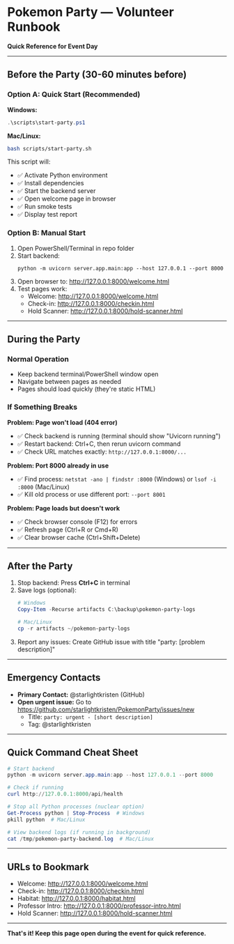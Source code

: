 # Pokemon Party — Volunteer Runbook

**Quick Reference for Event Day**

---

## Before the Party (30-60 minutes before)

### Option A: Quick Start (Recommended)

**Windows:**
```powershell
.\scripts\start-party.ps1
```

**Mac/Linux:**
```bash
bash scripts/start-party.sh
```

This script will:
- ✅ Activate Python environment
- ✅ Install dependencies
- ✅ Start the backend server
- ✅ Open welcome page in browser
- ✅ Run smoke tests
- ✅ Display test report

### Option B: Manual Start

1. Open PowerShell/Terminal in repo folder
2. Start backend:
   ```
   python -m uvicorn server.app.main:app --host 127.0.0.1 --port 8000
   ```
3. Open browser to: http://127.0.0.1:8000/welcome.html
4. Test pages work:
   - Welcome: http://127.0.0.1:8000/welcome.html
   - Check-in: http://127.0.0.1:8000/checkin.html
   - Hold Scanner: http://127.0.0.1:8000/hold-scanner.html

---

## During the Party

### Normal Operation
- Keep backend terminal/PowerShell window open
- Navigate between pages as needed
- Pages should load quickly (they're static HTML)

### If Something Breaks

**Problem: Page won't load (404 error)**
- ✅ Check backend is running (terminal should show "Uvicorn running")
- ✅ Restart backend: Ctrl+C, then rerun uvicorn command
- ✅ Check URL matches exactly: `http://127.0.0.1:8000/...`

**Problem: Port 8000 already in use**
- ✅ Find process: `netstat -ano | findstr :8000` (Windows) or `lsof -i :8000` (Mac/Linux)
- ✅ Kill old process or use different port: `--port 8001`

**Problem: Page loads but doesn't work**
- ✅ Check browser console (F12) for errors
- ✅ Refresh page (Ctrl+R or Cmd+R)
- ✅ Clear browser cache (Ctrl+Shift+Delete)

---

## After the Party

1. Stop backend: Press **Ctrl+C** in terminal
2. Save logs (optional):
   ```powershell
   # Windows
   Copy-Item -Recurse artifacts C:\backup\pokemon-party-logs
   
   # Mac/Linux
   cp -r artifacts ~/pokemon-party-logs
   ```
3. Report any issues: Create GitHub issue with title "party: [problem description]"

---

## Emergency Contacts

- **Primary Contact:** @starlightkristen (GitHub)
- **Open urgent issue:** Go to https://github.com/starlightkristen/PokemonParty/issues/new
  - Title: `party: urgent - [short description]`
  - Tag: @starlightkristen

---

## Quick Command Cheat Sheet

```powershell
# Start backend
python -m uvicorn server.app.main:app --host 127.0.0.1 --port 8000

# Check if running
curl http://127.0.0.1:8000/api/health

# Stop all Python processes (nuclear option)
Get-Process python | Stop-Process  # Windows
pkill python  # Mac/Linux

# View backend logs (if running in background)
cat /tmp/pokemon-party-backend.log  # Mac/Linux
```

---

## URLs to Bookmark

- Welcome: http://127.0.0.1:8000/welcome.html
- Check-in: http://127.0.0.1:8000/checkin.html
- Habitat: http://127.0.0.1:8000/habitat.html
- Professor Intro: http://127.0.0.1:8000/professor-intro.html
- Hold Scanner: http://127.0.0.1:8000/hold-scanner.html

---

**That's it! Keep this page open during the event for quick reference.**
